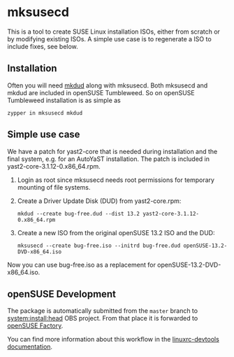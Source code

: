 # mksusecd

This is a tool to create SUSE Linux installation ISOs, either from scratch or
by modifying existing ISOs. A simple use case is to regenerate a ISO to
include fixes, see below.

## Installation

Often you will need [mkdud][1] along with mksusecd. Both mksusecd and mkdud are
included in openSUSE Tumbleweed. So on openSUSE Tumbleweed installation is as
simple as

```
zypper in mksusecd mkdud
```

[1]: https://github.com/openSUSE/mkdud

## Simple use case

We have a patch for yast2-core that is needed during installation and the
final system, e.g. for an AutoYaST installation. The patch is included in
yast2-core-3.1.12-0.x86_64.rpm.

1. Login as root since mksusecd needs root permissions for temporary mounting of
   file systems.

2. Create a Driver Update Disk (DUD) from yast2-core.rpm:
    ```
    mkdud --create bug-free.dud --dist 13.2 yast2-core-3.1.12-0.x86_64.rpm
    ```

3. Create a new ISO from the original openSUSE 13.2 ISO and the DUD:
    ```
    mksusecd --create bug-free.iso --initrd bug-free.dud openSUSE-13.2-DVD-x86_64.iso
    ```

Now you can use bug-free.iso as a replacement for openSUSE-13.2-DVD-x86_64.iso.

## openSUSE Development

The package is automatically submitted from the `master` branch to
[system:install:head](https://build.opensuse.org/package/show/system:install:head/mksusecd)
OBS project. From that place it is forwarded to
[openSUSE Factory](https://build.opensuse.org/project/show/openSUSE:Factory).

You can find more information about this workflow in the [linuxrc-devtools
documentation](https://github.com/openSUSE/linuxrc-devtools#opensuse-development).

